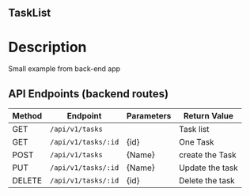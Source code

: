 ## TaskList

# Description 

Small example from back-end app

## API Endpoints (backend routes)

| Method | Endpoint         | Parameters                         | Return Value |
| ------ | ---------------- | ---------------------------------- | ------------ |
| GET    | `/api/v1/tasks`    |                         |  Task list|
| GET    | `/api/v1/tasks/:id`| {id}                       | One Task |
| POST   | `/api/v1/tasks` | {Name} | create the Task  
| PUT    | `/api/v1/tasks/:id` | {Name}              |  Update the task     
| DELETE | `/api/v1/tasks/:id` | {id}                    |  Delete the task     |

